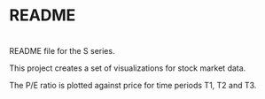 # README
#
README file for the S series.

This project creates a set of visualizations for stock market data. 

The P/E ratio is plotted against price for time periods T1, T2 and T3.
